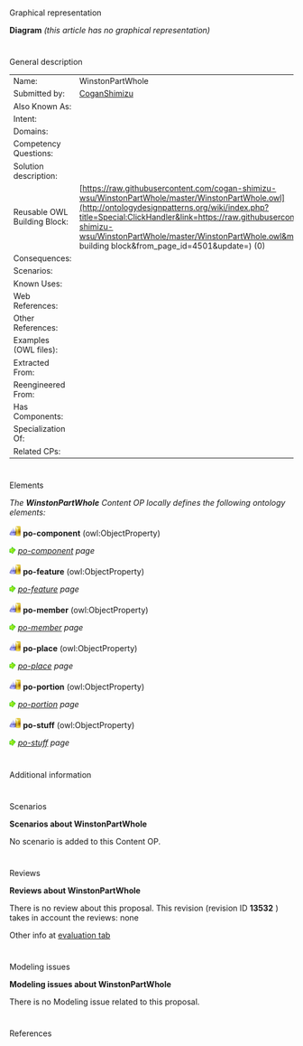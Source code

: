 # 

 Graphical representation



__Diagram__ 
_(this article has no graphical representation)_ 




# 

 General description




|  |  |
| --- | --- |
|  Name:  |  WinstonPartWhole  |
|  Submitted by:  | [CoganShimizu](../User/CoganShimizu.md "User:CoganShimizu")  |
|  Also Known As:  |  |
|  Intent:  |  |
|  Domains:  |  |
|  Competency Questions:  |  |
|  Solution description:  |  |
|  Reusable OWL Building Block:  | [https://raw.githubusercontent.com/cogan-shimizu-wsu/WinstonPartWhole/master/WinstonPartWhole.owl](http://ontologydesignpatterns.org/wiki/index.php?title=Special:ClickHandler&link=https://raw.githubusercontent.com/cogan-shimizu-wsu/WinstonPartWhole/master/WinstonPartWhole.owl&message=OWL building block&from_page_id=4501&update=)  (0)  |
|  Consequences:  |  |
|  Scenarios:  |  |
|  Known Uses:  |  |
|  Web References:  |  |
|  Other References:  |  |
|  Examples (OWL files):  |  |
|  Extracted From:  |  |
|  Reengineered From:  |  |
|  Has Components:  |  |
|  Specialization Of:  |  |
|  Related CPs:  |  |



  





# 

 Elements



_The
 __WinstonPartWhole__ 
 Content OP locally defines the following ontology elements:_ 





[![ObjectProperty](./20px-ObjectProperty.gif)](../Image/ObjectProperty.gif.md "ObjectProperty")
__po-component__ 
 (owl:ObjectProperty)
 
[![](./11px-ArrowRight.gif)](../Image/ArrowRight.gif.md "ArrowRight.gif")
_[po-component](./WinstonPartWhole/po-component.md "Submissions:WinstonPartWhole/po-component") 
 page_ 



[![ObjectProperty](./20px-ObjectProperty.gif)](../Image/ObjectProperty.gif.md "ObjectProperty")
__po-feature__ 
 (owl:ObjectProperty)
 
[![](./11px-ArrowRight.gif)](../Image/ArrowRight.gif.md "ArrowRight.gif")
_[po-feature](./WinstonPartWhole/po-feature.md "Submissions:WinstonPartWhole/po-feature") 
 page_ 



[![ObjectProperty](./20px-ObjectProperty.gif)](../Image/ObjectProperty.gif.md "ObjectProperty")
__po-member__ 
 (owl:ObjectProperty)
 
[![](./11px-ArrowRight.gif)](../Image/ArrowRight.gif.md "ArrowRight.gif")
_[po-member](./WinstonPartWhole/po-member.md "Submissions:WinstonPartWhole/po-member") 
 page_ 



[![ObjectProperty](./20px-ObjectProperty.gif)](../Image/ObjectProperty.gif.md "ObjectProperty")
__po-place__ 
 (owl:ObjectProperty)
 
[![](./11px-ArrowRight.gif)](../Image/ArrowRight.gif.md "ArrowRight.gif")
_[po-place](./WinstonPartWhole/po-place.md "Submissions:WinstonPartWhole/po-place") 
 page_ 



[![ObjectProperty](./20px-ObjectProperty.gif)](../Image/ObjectProperty.gif.md "ObjectProperty")
__po-portion__ 
 (owl:ObjectProperty)
 
[![](./11px-ArrowRight.gif)](../Image/ArrowRight.gif.md "ArrowRight.gif")
_[po-portion](./WinstonPartWhole/po-portion.md "Submissions:WinstonPartWhole/po-portion") 
 page_ 



[![ObjectProperty](./20px-ObjectProperty.gif)](../Image/ObjectProperty.gif.md "ObjectProperty")
__po-stuff__ 
 (owl:ObjectProperty)
 
[![](./11px-ArrowRight.gif)](../Image/ArrowRight.gif.md "ArrowRight.gif")
_[po-stuff](./WinstonPartWhole/po-stuff.md "Submissions:WinstonPartWhole/po-stuff") 
 page_ 


# 

 Additional information



# 

 Scenarios




__Scenarios about WinstonPartWhole__ 


 No scenario is added to this Content OP.
 




# 

 Reviews




__Reviews about WinstonPartWhole__ 


 There is no review about this proposal.
This revision (revision ID
 __13532__ 
 ) takes in account the reviews: none
 



 Other info at
 [evaluation tab](http://ontologydesignpatterns.org/wiki/index.php?title=Submissions:WinstonPartWhole&action=evaluation "http://ontologydesignpatterns.org/wiki/index.php?title=Submissions:WinstonPartWhole&action=evaluation") 





# 

 Modeling issues




__Modeling issues about WinstonPartWhole__ 


 There is no Modeling issue related to this proposal.
 




# 

 References